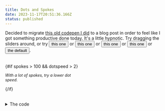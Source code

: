```yaml
---
title: Dots and Spokes
date: 2023-11-17T20:51:36.166Z
status: published
---
```


<script lang="ts">
  import Column from '$lib/components/Column.svelte';
  import Slider from '$lib/components/Slider.svelte';
  import DotsAndSpokes from './DotsAndSpokes.svelte';

  let spokes = 8;
  let circlespeed = 10;
  let dotspeed = 4;

  function example1() {
    spokes = 12;
    circlespeed = 15;
    dotspeed = 1;
  }

  function example2() {
    spokes = 20;
    circlespeed = 7;
    dotspeed = 1.3;
  }

  function example3() {
    spokes = 3;
    circlespeed = 15;
    dotspeed = 1;
  }

  function example4() {
    spokes = 200;
    circlespeed = 20;
    dotspeed = 1;
  }

  function defaultExample() {
    spokes = 8;
    circlespeed = 10;
    dotspeed = 4;
  }
</script>

<style lang="less">
  .container {
    margin: 2rem 0;
    width: fit-content;
  }

  .controls {
    font-family: @sans-font;
    font-size: 14px;
    width: 250px;
  }

  .note {
    font-style: italic;
    font-size: 0.9em;
  }
</style>

Decided to migrate [this old codepen I did](https://codepen.io/pascalpp/pen/VLJjQx) to a blog post in order to feel like I got something productive done today. It's a little hypnotic. Try dragging the sliders around, or
try <button class="link" on:click={example1}>this one</button>
or <button class="link" on:click={example2}>this one</button>
or <button class="link" on:click={example3}>this one</button>
or <button class="link" on:click={example4}>this one</button>
or <button class="link" on:click={defaultExample}>the default</button>.

<div class="container">
    <Column center>
  <DotsAndSpokes bind:spokes bind:dotspeed bind:circlespeed/>

  <div class="controls">
    <Column>
      <Slider bind:value={spokes} min={1} max={200} step={1} id="spokes" label="Spokes: {spokes}" />
      <Slider bind:value={circlespeed} min={1} max={20} id="circlespeed" label="Wheel Speed: {circlespeed}s" />
      <Slider bind:value={dotspeed} min={1} max={10} id="dotspeed" label="Dot Speed: {dotspeed}s" />
    </Column>
    {#if spokes > 100 && dotspeed > 2}
      <p class="note">With a lot of spokes, try a lower dot speed.</p>
    {/if}
  </div>
    </Column>
</div>

<details>
  <summary>The code</summary>

`DotsAndSpokes.svelte`

```svelte
<script lang="ts">
  export let spokes = 8;
  export let dotspeed = 4;
  export let circlespeed = 10;
</script>

{#key spokes}
  <div class="circle" style="--circlespeed: {circlespeed + 's'}; --dotspeed: {dotspeed + 's'}">
    {#each new Array(spokes) as spoke, i}
      <div class="spoke" style="transform: rotate({(180 / spokes) * i}deg)">
        <div class="dot" style="animation-delay: {(i * 2) / spokes}s" />
      </div>
    {/each}
  </div>
{/key}

<style lang="less">
  .circle {
    width: 300px;
    height: 300px;
    border: 10px solid;
    border-radius: 50%;
    animation: fullrotation var(--circlespeed, 10s) infinite linear;
    position: relative;
  }

  .circle .spoke {
    width: 1px;
    height: 100%;
    background-color: #000;
    position: absolute;
    left: 50%;
    top: 0;
  }
  .circle .spoke .dot {
    position: absolute;
    display: block;
    background-color: #000;
    content: '';
    left: -10px;
    width: 20px;
    height: 20px;
    border-radius: 50%;
    animation: spokedot var(--dotspeed, 14s) infinite ease-in-out;
    box-shadow: 0 0 0 2px black;
  }

  @keyframes spokedot {
    0%,
    100% {
      top: 0px;
      background-color: blue;
    }
    16.6667% {
      background-color: green;
    }
    33.3333% {
      background-color: yellow;
    }
    50% {
      top: calc(100% - 20px);
      background-color: orange;
    }
    66.6667% {
      background-color: red;
    }
    83.3333% {
      background-color: purple;
    }
  }

  @keyframes fullrotation {
    from {
      transform: rotate(0deg);
    }
    to {
      transform: rotate(360deg);
    }
  }
</style>
```

</details>

